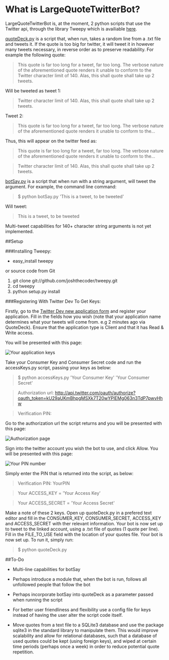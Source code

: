 What is LargeQuoteTwitterBot?
=
LargeQuoteTwitterBot is, at the moment, 2 python scripts that use the Twitter api, through the library Tweepy which is availiable [here](https://github.com/joshthecoder/tweepy).

[quoteDeck.py](https://github.com/MikeNaylor/LargeQuoteTwitterBot/blob/master/quoteDeck.py) is a script that, when run, takes a random line from a .txt file and tweets it. If the quote is too big for twitter, it will tweet it in however many tweets necessary, in reverse order as to preserve readability. For example the following quote:

>This quote is far too long for a tweet, far too long. The verbose nature of the aforementioned quote renders it unable to conform to the Twitter character limit of 140. Alas, this shall quote shall take up 2 tweets.

Will be tweeted as tweet 1:

>Twitter character limit of 140. Alas, this shall quote shall take up 2 tweets.

Tweet 2:

>This quote is far too long for a tweet, far too long. The verbose nature of the aforementioned quote renders it unable to conform to the...

Thus, this will appear on the twitter feed as:

>This quote is far too long for a tweet, far too long. The verbose nature of the aforementioned quote renders it unable to conform to the...

>Twitter character limit of 140. Alas, this shall quote shall take up 2 tweets.

[botSay.py](https://github.com/MikeNaylor/LargeQuoteTwitterBot/blob/master/quoteDeck.py) is a script that when run with a string argument, will tweet the argument. For example, the command line command:

> $ python botSay.py 'This is a tweet, to be tweeted'

Will tweet:

>This is a tweet, to be tweeted

Multi-tweet capabilities for 140+ character string arguments is not yet implemented.

##Setup

###Installing Tweepy:

- easy_install tweepy

or source code from Git

1. git clone git://github.com/joshthecoder/tweepy.git
2. cd tweepy
3. python setup.py install

###Registering With Twitter Dev To Get Keys:

Firstly, go to the [Twitter Dev new application form](https://dev.twitter.com/apps/new) and register your application. Fill in the fields how you wish (note that your application name determines what your tweets will come from. e.g 2 minutes ago via QuoteDeck). Ensure that the application type is Client and that it has Read & Write access.

You will be presented with this page:

![Your application keys](http://i.imgur.com/lvGri.jpg)

Take your Consumer Key and Consumer Secret code and run the accessKeys.py script, passing your keys as below:

> $ python accessKeys.py 'Your Consumer Key' 'Your Consumer Secret'

> Authorization url: http://api.twitter.com/oauth/authorize?oauth_token=kU29aUKmBhpgMSXk7T20wYPlEMg063n3TdP7pwvHhw

> Verification PIN:

Go to the authorization url the script returns and you will be presented with this page:

![Authorization page](http://i.imgur.com/v1zlM.jpg)

Sign into the twitter account you wish the bot to use, and click Allow. You will be presented with this page:

![Your PIN number](http://i.imgur.com/f50Cs.jpg)

Simply enter the PIN that is returned into the script, as below:

> Verification PIN: YourPIN

> Your ACCESS_KEY = 'Your Access Key'

> Your ACCESS_SECRET = 'Your Access Secret'

Make a note of these 2 keys. Open up quoteDeck.py in a prefered text editor and fill in the CONSUMER_KEY, CONSUMER_SECRET, ACCESS_KEY and ACCESS_SECRET with ther relevant information. Your bot is now set up to tweet to the linked account, using a .txt file of quotes (1 quote per line). Fill in the FILE_TO_USE field with the location of your quotes file. Your bot is now set up. To run it, simply run:

> $ python quoteDeck.py

##To-Do

- Multi-line capabilities for botSay

- Perhaps introduce a module that, when the bot is run, follows all unfollowed people that follow the bot

- Perhaps incorporate botSay into quoteDeck as a parameter passed when running the script

- For better user friendliness and flexibility use a config file for keys instead of having the user alter the script code itself.

- Move quotes from a text file to a SQLite3 database and use the package sqlite3 in the standard library to manipulate them. This would improve scalability and allow for relational databases, such that a database of used quotes could be kept (using foreign keys), and wiped at certain time periods (perhaps once a week) in order to reduce potential quote repetition.
